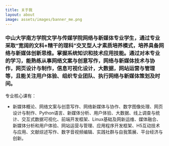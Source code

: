 ```yaml
---
title: 关于我
layout: about
image: assets/images/banner_me.png
---
```

### 中山大学南方学院文学与传媒学院网络与新媒体专业学生，通过专业采取“宽阔的文科+精干的理科”交叉型人才素质培养模式，培养具备网络与新媒体创新思维。掌握系统知识和技术应用技能。通过对本专业的学习，能熟练从事网络文案与创意写作，网络与新媒体技术与协作，网页设计与制作，信息可视化设计，大数据，网站运营与管理等，且能关注用户体验、组织专业团队、执行网络与新媒体策划及时间。

专业核心课有：
 
* 新媒体概论、网络文案与创意写作、网络新媒体与协作、数字图像处理、网页设计与制作、Python语言、新媒体分析、用户体验、大数据、线上调查与统计、交互式数据可视化、前端开发框架、Linux基础及网新运维、媒体融合、新媒体分析和用户体验、网站运营与管理、应用程序开发框架、H5互动技术与应用、文献综述写作、数字音视频编辑、实践社群与自我策展、平台经济与创新。

